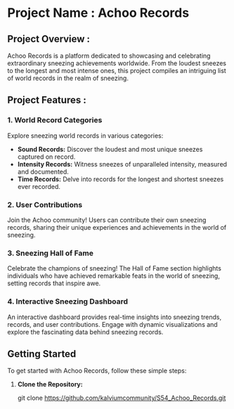 # Project Name : Achoo Records

## Project Overview :

Achoo Records is a platform dedicated to showcasing and celebrating extraordinary sneezing achievements worldwide. From the loudest sneezes to the longest and most intense ones, this project compiles an intriguing list of world records in the realm of sneezing.

## Project Features :

### 1. World Record Categories

Explore sneezing world records in various categories:

- **Sound Records:** Discover the loudest and most unique sneezes captured on record.
- **Intensity Records:** Witness sneezes of unparalleled intensity, measured and documented.
- **Time Records:** Delve into records for the longest and shortest sneezes ever recorded.

### 2. User Contributions

Join the Achoo community! Users can contribute their own sneezing records, sharing their unique experiences and achievements in the world of sneezing.

### 3. Sneezing Hall of Fame

Celebrate the champions of sneezing! The Hall of Fame section highlights individuals who have achieved remarkable feats in the world of sneezing, setting records that inspire awe.

### 4. Interactive Sneezing Dashboard

An interactive dashboard provides real-time insights into sneezing trends, records, and user contributions. Engage with dynamic visualizations and explore the fascinating data behind sneezing records.

## Getting Started

To get started with Achoo Records, follow these simple steps:

1. **Clone the Repository:**

   git clone https://github.com/kalviumcommunity/S54_Achoo_Records.git
